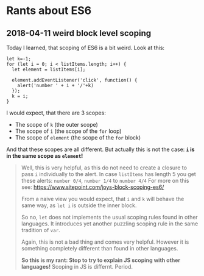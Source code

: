 # Rants about ES6

## 2018-04-11 weird block level scoping

Today I learned, that scoping of ES6 is a bit weird.  Look at this:

```
let k=-1;
for (let i = 0; i < listItems.length; i++) {
  let element = listItems[i];

  element.addEventListener('click', function() {
    alert('number ' + i + '/'+k)
  });
  k = i;
}
```

I would expect, that there are 3 scopes:

- The scope of `k` (the outer scope)
- The scope of `i` (the scope of the `for` loop)
- The scope of `element` (the scope of the `for` block)

And that these scopes are all different.  But actually this is not the case: **`i` is in the same scope as `element`!**

> Well, this is very helpful, as this do not need to create a closure to pass `i` individually to the alert.
> In case `listItems` has length 5 you get these alerts: `number 0/4`, `number 1/4` to `number 4/4`
> For more on this see: https://www.sitepoint.com/joys-block-scoping-es6/
>
> From a naive view you would expect, that `i` and `k` will behave the same way, as `let i` is outside the inner block.
>
> So no, `let` does not implements the usual scoping rules found in other languages.
> It introduces yet another puzzling scoping rule in the same tradition of `var`.
>
> Again, this is not a bad thing and comes very helpful.
> However it is something completely different than found in other languages.
>
> **So this is my rant:  Stop to try to explain JS scoping with other languages!**  Scoping in JS is differnt.  Period.
